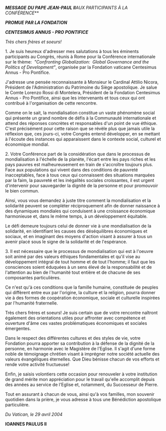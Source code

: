 ***MESSAGE*** ***DU PAPE JEAN-PAUL II**AUX PARTICIPANTS  À LA CONFÉRENCE***

***PROMUE PAR LA FONDATION***

***CENTESIMUS ANNUS - PRO PONTIFICE***

*Très chers frères et soeurs!*

1. Je suis heureux d'adresser mes salutations à tous les éminents participants au Congrès, réunis à Rome pour la Conférence internationale sur le thème:  *"Confronting Globalization:  Global Governance and the Politics of Development"*, organisée par la Fondation vaticane Centesimus Annus - Pro Pontifice.

J'adresse une pensée reconnaissante à Monsieur le Cardinal Attilio Nicora, Président de l'Administration du Patrimoine du Siège apostolique. Je salue le Comte Lorenzo Rossi di Montelera, Président de la Fondation Centesimus Annus - Pro Pontifice, ainsi que les intervenants et tous ceux qui ont contribué à l'organisation de cette rencontre.

Comme on le sait, la mondialisation constitue un vaste phénomène social qui présente un grand nombre de défis à la Communauté internationale et attend des réponses concrètes et responsables d'un point de vue éthique. C'est précisément pour cette raison que se révèle plus que jamais utile la réflexion que, ces jours-ci, votre Congrès entend développer, en se mettant à l'écoute des instances qui apparaissent dans le contexte social, culturel et économique mondial.

2. Votre Conférence part de la considération que dans le processus de mondialisation à l'échelle de la planète, l'écart entre les pays riches et les pays pauvres est malheureusement en train de s'accroître toujours plus. Face aux populations qui vivent dans des conditions de pauvreté inacceptables, face à tous ceux qui connaissent des situations marquées par la faim, la pauvreté et les inégalités sociales croissantes, il est urgent d'intervenir pour sauvegarder la dignité de la personne et pour promouvoir le bien commun.

Ainsi, vous vous demandez à juste titre comment la mondialisation et la solidarité peuvent se compléter réciproquement afin de donner naissance à des dynamiques mondiales qui conduisent à une croissance économique harmonieuse et, dans le même temps, à un développement équitable.

Le défi demeure toujours celui de donner vie à une mondialisation de la solidarité, en identifiant les causes des déséquilibres économiques et sociaux, et en imaginant des moyens d'action visant à assurer à tous un avenir placé sous le signe de la solidarité et de l'espérance.

3. Il est nécessaire que le processus de mondialisation qui est à l'oeuvre soit animé par des valeurs éthiques fondamentales et qu'il vise au développement intégral de tout homme et de tout l'homme; il faut que les consciences soient éduquées à un sens élevé de la responsabilité et de l'attention au bien de l'humanité tout entière et de chacune de ses composantes particulières.

Ce n'est qu'à ces conditions que la famille humaine, constituée de peuples qui diffèrent entre eux par l'origine, la culture et la religion, pourra donner vie à des formes de coopération économique, sociale et culturelle inspirées par l'humanité fraternelle.

Très chers frères et soeurs! Je suis certain que de votre rencontre naîtront également des orientations utiles pour affronter avec compétence et ouverture d'âme ces vastes problématiques économiques et sociales émergentes.

Dans le respect des différentes cultures et des styles de vie, votre Fondation pourra apporter sa contribution à la défense de la dignité de la personne, en harmonie avec le Magistère de l'Eglise. Il s'agit d'une forme noble de témoignage chrétien visant à imprégner notre société actuelle des valeurs évangéliques éternelles. Que Dieu bénisse chacun de vos efforts et rende votre activité fructueuse!

Enfin, je saisis volontiers cette occasion pour renouveler à votre institution de grand mérite mon appréciation pour le travail qu'elle accomplit depuis des années au service de l'Eglise et, notamment, du Successeur de Pierre.

Tout en assurant à chacun de vous, ainsi qu'à vos familles, mon souvenir quotidien dans la prière, je vous adresse à tous une Bénédiction apostolique particulière.

*Du Vatican, le 29 avril 2004*

**IOANNES PAULUS II**